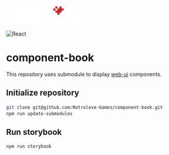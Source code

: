<img src="logo-retrolove-shop.svg" width="200">


![React](https://img.shields.io/badge/react-%2320232a.svg?style=for-the-badge&logo=react&logoColor=%2361DAFB)

# component-book

This repository uses submodule to display [web-ui](https://github.com/Retrolove-Games/web-ui) components. 

## Initialize repository

```bash
git clone git@github.com:Retrolove-Games/component-book.git
npm run update-submodules
```

## Run storybook

```bash
npm run storybook
```